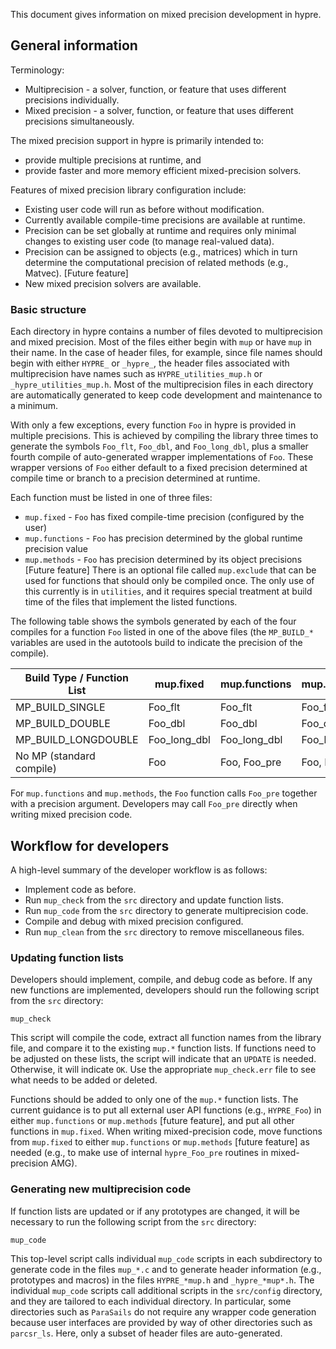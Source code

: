 This document gives information on mixed precision development in hypre.

## General information

Terminology:
* Multiprecision - a solver, function, or feature that uses different precisions individually.
* Mixed precision - a solver, function, or feature that uses different precisions simultaneously.

The mixed precision support in hypre is primarily intended to:
* provide multiple precisions at runtime, and
* provide faster and more memory efficient mixed-precision solvers.

Features of mixed precision library configuration include:
* Existing user code will run as before without modification.
* Currently available compile-time precisions are available at runtime.
* Precision can be set globally at runtime and requires only minimal changes to existing user code (to manage real-valued data).
* Precision can be assigned to objects (e.g., matrices) which in turn determine the computational precision of related methods (e.g., Matvec). [Future feature]
* New mixed precision solvers are available.

### Basic structure

Each directory in hypre contains a number of files devoted to multiprecision and mixed precision.  Most of the files either begin with `mup` or have `mup` in their name.  In the case of header files, for example, since file names should begin with either `HYPRE_` or `_hypre_`, the header files associated with multiprecision have names such as `HYPRE_utilities_mup.h` or `_hypre_utilities_mup.h`.  Most of the multiprecision files in each directory are automatically generated to keep code development and maintenance to a minimum.

With only a few exceptions, every function `Foo` in hypre is provided in multiple precisions.  This is achieved by compiling the library three times to generate the symbols `Foo_flt`, `Foo_dbl`, and `Foo_long_dbl`, plus a smaller fourth compile of auto-generated wrapper implementations of `Foo`.  These wrapper versions of `Foo` either default to a fixed precision determined at compile time or branch to a precision determined at runtime.

Each function must be listed in one of three files:
- `mup.fixed` - `Foo` has fixed compile-time precision (configured by the user)
- `mup.functions` - `Foo` has precision determined by the global runtime precision value
- `mup.methods` - `Foo` has precision determined by its object precisions [Future feature]
There is an optional file called `mup.exclude` that can be used for functions that should only be compiled once.  The only use of this currently is in `utilities`, and it requires special treatment at build time of the files that implement the listed functions.

The following table shows the symbols generated by each of the four compiles for a function `Foo` listed in one of the above files (the `MP_BUILD_*` variables are used in the autotools build to indicate the precision of the compile).

| Build Type / Function List | mup.fixed     | mup.functions | mup.methods   |
|----------------------------|---------------|---------------|---------------|
| MP_BUILD_SINGLE            | Foo_flt       | Foo_flt       | Foo_flt       |
| MP_BUILD_DOUBLE            | Foo_dbl       | Foo_dbl       | Foo_dbl       |
| MP_BUILD_LONGDOUBLE        | Foo_long_dbl  | Foo_long_dbl  | Foo_long_dbl  |
| No MP (standard compile)   | Foo           | Foo, Foo_pre  | Foo, Foo_pre  |

For `mup.functions` and `mup.methods`, the `Foo` function calls `Foo_pre` together with a precision argument.  Developers may call `Foo_pre` directly when writing mixed precision code.

## Workflow for developers

A high-level summary of the developer workflow is as follows:
- Implement code as before.
- Run `mup_check` from the `src` directory and update function lists.
- Run `mup_code` from the `src` directory to generate multiprecision code.
- Compile and debug with mixed precision configured.
- Run `mup_clean` from the `src` directory to remove miscellaneous files.

### Updating function lists

Developers should implement, compile, and debug code as before.  If any new functions are implemented, developers should run the following script from the `src` directory:
```
mup_check
```
This script will compile the code, extract all function names from the library file, and compare it to the existing `mup.*` function lists.  If functions need to be adjusted on these lists, the script will indicate that an `UPDATE` is needed.  Otherwise, it will indicate `OK`.  Use the appropriate `mup_check.err` file to see what needs to be added or deleted.

Functions should be added to only one of the `mup.*` function lists.  The current guidance is to put all external user API functions (e.g., `HYPRE_Foo`) in either `mup.functions` or `mup.methods` [future feature], and put all other functions in `mup.fixed`.  When writing mixed-precision code, move functions from `mup.fixed` to either `mup.functions` or `mup.methods` [future feature] as needed (e.g., to make use of internal `hypre_Foo_pre` routines in mixed-precision AMG).

### Generating new multiprecision code

If function lists are updated or if any prototypes are changed, it will be necessary to run the following script from the `src` directory:
```
mup_code
```
This top-level script calls individual `mup_code` scripts in each subdirectory to generate code in the files `mup_*.c` and to generate header information (e.g., prototypes and macros) in the files `HYPRE_*mup.h` and `_hypre_*mup*.h`.  The individual `mup_code` scripts call additional scripts in the `src/config` directory, and they are tailored to each individual directory.  In particular, some directories such as `ParaSails` do not require any wrapper code generation because user interfaces are provided by way of other directories such as `parcsr_ls`.  Here, only a subset of header files are auto-generated.

